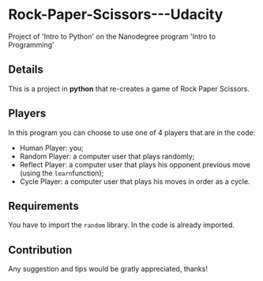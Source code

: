 # Rock-Paper-Scissors---Udacity
Project of 'Intro to Python' on the Nanodegree program 'Intro to Programming'

## Details
This is a  project in **python** that re-creates a game of Rock Paper Scissors.

## Players
In this program you can choose to use one of 4 players that are in the code:
* Human Player: you;
* Random Player: a computer user that plays randomly;
* Reflect Player: a computer user that plays his opponent previous move (using the `learn`function);
* Cycle Player: a computer user that plays his moves in order as a cycle.

## Requirements
You have to import the `random` library. In the code is already imported.

## Contribution
Any suggestion and tips would be gratly appreciated, thanks!
